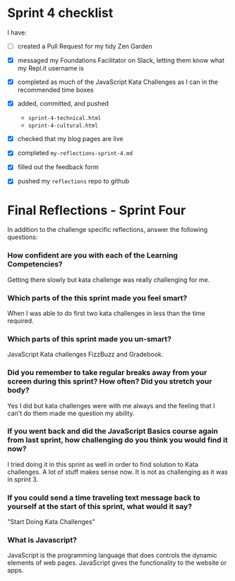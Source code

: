 # Sprint 4 checklist

I have:
- [ ] created a Pull Request for my tidy Zen Garden
- [X] messaged my Foundations Facilitator on Slack, letting them know what my Repl.it username is
- [X] completed as much of the JavaScript Kata Challenges as I can in the recommended time boxes
- [X] added, committed, and pushed 
    - `sprint-4-technical.html` 
    - `sprint-4-cultural.html` 
- [X] checked that my blog pages are live
- [X] completed `my-reflections-sprint-4.md`
- [X] filled out the feedback form
- [X] pushed my `reflections` repo to github


# Final Reflections - Sprint Four 

In addition to the challenge specific reflections, answer the following questions:

### How confident are you with each of the Learning Competencies?

Getting there slowly but kata challenge was really challenging for me.



### Which parts of the this sprint made you feel smart?

When I was able to do first two kata challenges in less than the time required. 

### Which parts of this sprint made you un-smart?

JavaScript Kata challenges FizzBuzz and Gradebook.

### Did you remember to take regular breaks away from your screen during this sprint? How often? Did you stretch your body?

Yes I did but kata challenges were with me always and the feeling that I can't do them made me question my ability.



### If you went back and did the JavaScript Basics course again from last sprint, how challenging do you think you would find it now?

I tried doing it in this sprint as well in order to find solution to Kata challenges. A lot of stuff makes sense now. It is not as challenging as it was in sprint 3.


### If you could send a time traveling text message back to yourself at the start of this sprint, what would it say? 

"Start Doing Kata Challenges"

### What is Javascript?

JavaScript is the programming language that does controls the dynamic elements of web pages. JavaScript gives the functionality to the website or apps. 
